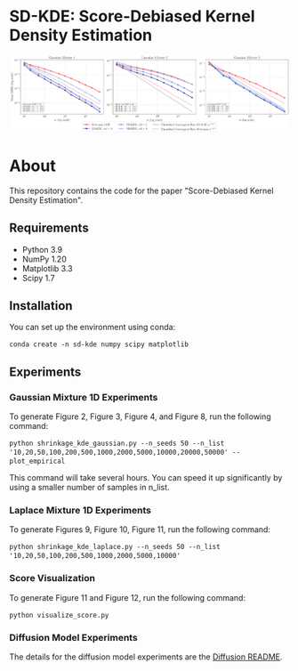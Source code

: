 # SD-KDE: Score-Debiased Kernel Density Estimation
![Model Performance](./assets/scaling_sd_kde_mise.jpg)
# About
This repository contains the code for the paper "Score-Debiased Kernel Density Estimation".

## Requirements
- Python 3.9
- NumPy 1.20
- Matplotlib 3.3
- Scipy 1.7

## Installation
You can set up the environment using conda:
```
conda create -n sd-kde numpy scipy matplotlib
```

## Experiments

### Gaussian Mixture 1D Experiments
To generate Figure 2, Figure 3, Figure 4, and Figure 8, run the following command:
```
python shrinkage_kde_gaussian.py --n_seeds 50 --n_list '10,20,50,100,200,500,1000,2000,5000,10000,20000,50000' --plot_empirical
```
This command will take several hours. You can speed it up significantly by using a smaller number of samples in n_list.
### Laplace Mixture 1D Experiments
To generate Figures 9, Figure 10, Figure 11, run the following command:
```
python shrinkage_kde_laplace.py --n_seeds 50 --n_list '10,20,50,100,200,500,1000,2000,5000,10000'
```
### Score Visualization
To generate Figure 11 and Figure 12, run the following command:
```
python visualize_score.py
```
### Diffusion Model Experiments
The details for the diffusion model experiments are the [Diffusion README](./minDiffusion/README.md).


